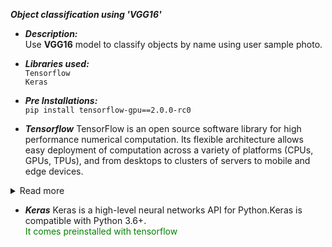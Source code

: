 _**Object classification using 'VGG16'**_
<!--
this is in center
{: .alert .alert-info .text-center}
-->
- _**Description:**_ <br>
     Use **VGG16** model to classify objects by name using user sample photo.<br>
     
- _**Libraries used:**_ <br>
 ```Tensorflow```<br>
 ```Keras```<br>

- _**Pre Installations:**_ <br>
 ```pip install tensorflow-gpu==2.0.0-rc0```<br>
 
- _**Tensorflow**_
TensorFlow is an open source software library for high performance numerical computation. Its flexible architecture allows easy deployment of computation across a variety of platforms (CPUs, GPUs, TPUs), and from desktops to clusters of servers to mobile and edge devices.
<details>
  <summary markdown="span">Read more</summary>
  Originally developed by researchers and engineers from the Google Brain team within Google's AI organization, it comes with strong support for     machine learning and deep learning and the flexible numerical computation core is used across many other scientific domains.
</details>

- _**Keras**_
Keras is a high-level neural networks API for Python.Keras is compatible with Python 3.6+.<br>
<span style="color:green">It comes preinstalled with tensorflow </span>
